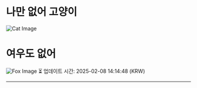 
# 나만 없어 고양이

![Cat Image](https://cdn2.thecatapi.com/images/8b1.jpg)

# 여우도 없어
![Fox Image](https://randomfox.ca/images/2.jpg)
⏳ 업데이트 시간: 2025-02-08 14:14:48 (KRW)

---
